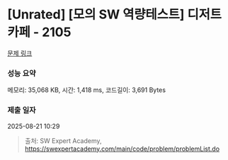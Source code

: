 # [Unrated] [모의 SW 역량테스트] 디저트 카페 - 2105 

[문제 링크](https://swexpertacademy.com/main/code/problem/problemDetail.do?contestProbId=AV5VwAr6APYDFAWu) 

### 성능 요약

메모리: 35,068 KB, 시간: 1,418 ms, 코드길이: 3,691 Bytes

### 제출 일자

2025-08-21 10:29



> 출처: SW Expert Academy, https://swexpertacademy.com/main/code/problem/problemList.do